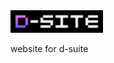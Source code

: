<img alt="d-site" src="https://raw.githubusercontent.com/d-suite/art/main/site/site_long@vector.svg" style="height:36px; width: auto;">

website for d-suite